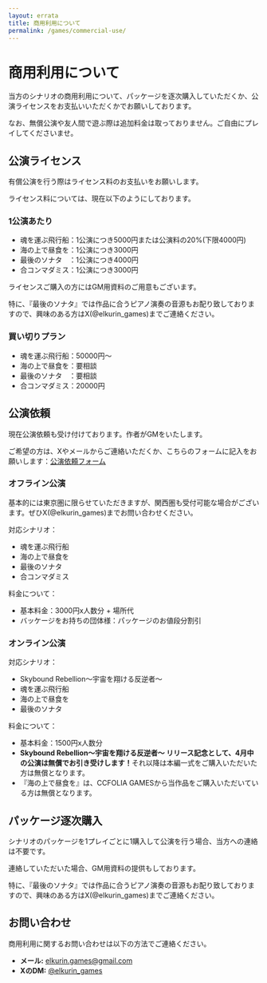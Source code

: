 ```yaml
---
layout: errata
title: 商用利用について
permalink: /games/commercial-use/
---
```


<div class="commercial-use-page">
  <h1>商用利用について</h1>
  <p>当方のシナリオの商用利用について、パッケージを逐次購入していただくか、公演ライセンスをお支払いいただくかでお願いしております。</p>
  <p>なお、無償公演や友人間で遊ぶ際は追加料金は取っておりません。ご自由にプレイしてくださいませ。</p>

  <!-- 公演ライセンス -->
  <section id="license">
    <h2>公演ライセンス</h2>
    <p>有償公演を行う際はライセンス料のお支払いをお願いします。</p>
    <p>ライセンス料については、現在以下のようにしております。</p>
    <h3>1公演あたり</h3>
    <ul>
      <li>魂を運ぶ飛行船：1公演につき5000円または公演料の20%(下限4000円)</li>
      <li>海の上で昼食を：1公演につき3000円</li>
      <li>最後のソナタ　：1公演につき4000円</li>
      <li>合コンマダミス：1公演につき3000円</li>
    </ul>
    <p>ライセンスご購入の方にはGM用資料のご用意もございます。</p>
    <p>特に、『最後のソナタ』では作品に合うピアノ演奏の音源もお配り致しておりますので、興味のある方はX(@elkurin_games)までご連絡ください。</p>
    <h3>買い切りプラン</h3>
    <ul>
      <li>魂を運ぶ飛行船：50000円〜</li>
      <li>海の上で昼食を：要相談</li>
      <li>最後のソナタ　：要相談</li>
      <li>合コンマダミス：20000円</li>
    </ul>
  </section>

  <!-- 公演依頼 -->
  <section id="request">
    <h2>公演依頼</h2>
    <p>現在公演依頼も受け付けております。作者がGMをいたします。</p>
    <p>ご希望の方は、Xやメールからご連絡いただくか、こちらのフォームに記入をお願いします：<a
    href="https://docs.google.com/forms/d/e/1FAIpQLSdvYiCCpnGYRWRMhR2xolNbq435mh-z5PGKnVXLRX3-8yxRJA/viewform?usp=dialog">公演依頼フォーム</a></p>
    <h3>オフライン公演</h3>
    <p>基本的には東京圏に限らせていただきますが、関西圏も受付可能な場合がございます。ぜひX(@elkurin_games)までお問い合わせください。</p>
    <p>対応シナリオ：</p>
    <ul>
      <li>魂を運ぶ飛行船</li>
      <li>海の上で昼食を</li>
      <li>最後のソナタ</li>
      <li>合コンマダミス</li>
    </ul>
    <p>料金について：</p>
    <ul>
      <li>基本料金：3000円x人数分 + 場所代</li>
      <li>バッケージをお持ちの団体様：パッケージのお値段分割引</li>
    </ul>
    <h3>オンライン公演</h3>
    <p>対応シナリオ：</p>
    <ul>
      <li>Skybound Rebellion〜宇宙を翔ける反逆者〜</li>
      <li>魂を運ぶ飛行船</li>
      <li>海の上で昼食を</li>
      <li>最後のソナタ</li>
    </ul>
    <p>料金について：</p>
    <ul>
      <li>基本料金：1500円x人数分</li>
      <li><strong>Skybound Rebellion〜宇宙を翔ける反逆者〜
      リリース記念として、4月中の公演は無償でお引き受けします！</strong>それ以降は本編一式をご購入いただいた方は無償となります。</li>
      <li>『海の上で昼食を』は、CCFOLIA
      GAMESから当作品をご購入いただいている方は無償となります。</li>
    </ul>
  </section>

  <!-- パッケージ逐次購入 -->
  <section id="purchase">
    <h2>パッケージ逐次購入</h2>
    <p>シナリオのパッケージを1プレイごとに1購入して公演を行う場合、当方への連絡は不要です。</p>
    <p>連絡していただいた場合、GM用資料の提供もしております。</p>
    <p>特に、『最後のソナタ』では作品に合うピアノ演奏の音源もお配り致しておりますので、興味のある方はX(@elkurin_games)までご連絡ください。</p>
  </section>

  <!-- お問い合わせ -->
  <section id="contact">
    <h2>お問い合わせ</h2>
    <p>商用利用に関するお問い合わせは以下の方法でご連絡ください。</p>
    <ul>
      <li><strong>メール:</strong> <a href="mailto:elkurin.games@gmail.com">elkurin.games@gmail.com</a></li>
      <li><strong>XのDM:</strong> <a href="https://twitter.com/elkurin_games" target="_blank">@elkurin_games</a></li>
    </ul>
  </section>
</div>

